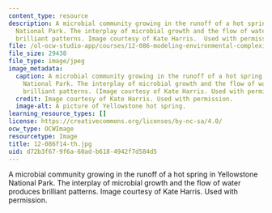 ```yaml
---
content_type: resource
description: A microbial community growing in the runoff of a hot spring in Yellowstone
  National Park. The interplay of microbial growth and the flow of water produces
  brilliant patterns. Image courtesy of Kate Harris.  Used with permission.
file: /ol-ocw-studio-app/courses/12-086-modeling-environmental-complexity-fall-2014/d72b3f679f6a60adb6184942f7d584d5_12-086f14-th.jpg
file_size: 29438
file_type: image/jpeg
image_metadata:
  caption: A microbial community growing in the runoff of a hot spring in Yellowstone
    National Park. The interplay of microbial growth and the flow of water produces
    brilliant patterns. (Image courtesy of Kate Harris. Used with permission.)
  credit: Image courtesy of Kate Harris. Used with permission.
  image-alt: A picture of Yellowstone hot spring.
learning_resource_types: []
license: https://creativecommons.org/licenses/by-nc-sa/4.0/
ocw_type: OCWImage
resourcetype: Image
title: 12-086f14-th.jpg
uid: d72b3f67-9f6a-60ad-b618-4942f7d584d5
---
```

A microbial community growing in the runoff of a hot spring in Yellowstone National Park. The interplay of microbial growth and the flow of water produces brilliant patterns. Image courtesy of Kate Harris.  Used with permission.